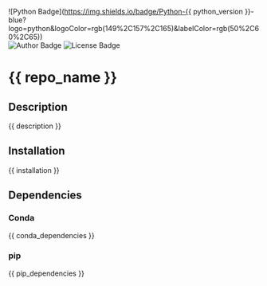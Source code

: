 ![Python Badge](https://img.shields.io/badge/Python-{{ python_version }}-blue?logo=python&logoColor=rgb(149%2C157%2C165)&labelColor=rgb(50%2C60%2C65))  
![Author Badge](https://img.shields.io/badge/Author-Benoit_Dehapiot-blue?labelColor=rgb(50%2C60%2C65)&color=rgb(149%2C157%2C165))
![License Badge](https://img.shields.io/badge/Licence-GNU_General_Public_License_v3.0-blue?labelColor=rgb(50%2C60%2C65)&color=rgb(149%2C157%2C165))  


# {{ repo_name }}
## Description
{{ description }}
## Installation
{{ installation }}
## Dependencies
### Conda
{{ conda_dependencies }}
### pip
{{ pip_dependencies }}